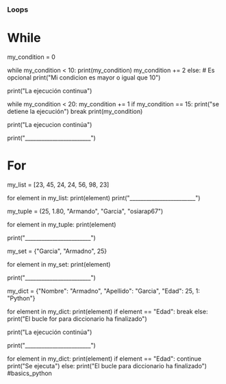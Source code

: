 ### Loops ###

# While

my_condition = 0

while my_condition < 10:
    print(my_condition)
    my_condition += 2
else:   # Es opcional
    print("Mi condicion es mayor o igual que 10")

print("La ejecución continua")

while my_condition < 20:
    my_condition += 1
    if my_condition == 15:
        print("se detiene la ejecución")
        break
    print(my_condition)

print("La ejecucion continúa")

print("________________________")

# For

my_list = [23, 45, 24, 24, 56, 98, 23]

for element in my_list:
    print(element)
print("________________________")

my_tuple = (25, 1.80, "Armando", "Garcia", "osiarap67")

for element in my_tuple:
    print(element)

print("________________________")

my_set = {"Garcia", "Armadno", 25}

for element in my_set:
    print(element)

print("________________________")

my_dict = {"Nombre": "Armadno", "Apellido": "Garcia", "Edad": 25, 1: "Python"}

for element in my_dict:
    print(element)
    if element == "Edad":
        break
else:
    print("El bucle for para diccionario ha finalizado")

print("La ejecución continúa")

print("________________________")

for element in my_dict:
    print(element)
    if element == "Edad":
        continue
    print("Se ejecuta")
else:
    print("El bucle para diccionario ha finalizado")
#basics_python
